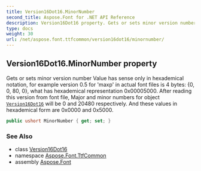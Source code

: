 ```yaml
---
title: Version16Dot16.MinorNumber
second_title: Aspose.Font for .NET API Reference
description: Version16Dot16 property. Gets or sets minor version number Value has sense only in hexademical notation for example version 0.5 for maxp in actual font files is 4 bytes 0 0 80 0 what has hexademical representation 0x00005000. After reading this version from font file Major and minor numbers for object Version16Dot16 will be 0 and 20480 respectively. And these values in hexademical form are 0x0000 and 0x5000
type: docs
weight: 30
url: /net/aspose.font.ttfcommon/version16dot16/minornumber/
---
```

## Version16Dot16.MinorNumber property

Gets or sets minor version number Value has sense only in hexademical notation, for example version 0.5 for 'maxp' in actual font files is 4 bytes: {0, 0, 80, 0}, what has hexademical representation 0x00005000. After reading this version from font file, Major and minor numbers for object [`Version16Dot16`](../) will be 0 and 20480 respectively. And these values in hexademical form are 0x0000 and 0x5000.

```csharp
public ushort MinorNumber { get; set; }
```

### See Also

* class [Version16Dot16](../)
* namespace [Aspose.Font.TtfCommon](../../../aspose.font.ttfcommon/)
* assembly [Aspose.Font](../../../)


